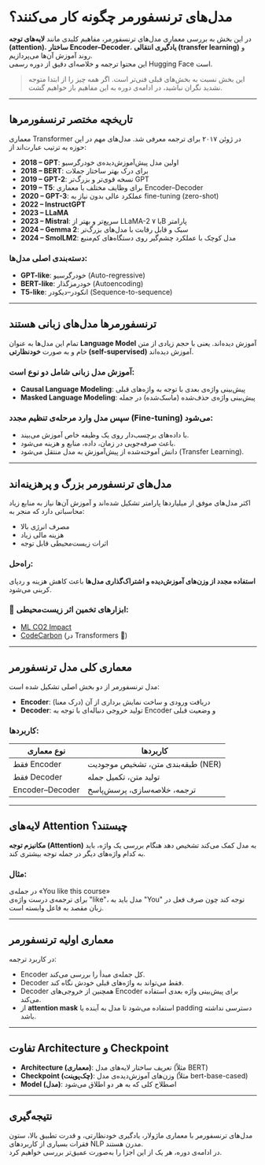 # مدل‌های ترنسفورمر چگونه کار می‌کنند؟

در این بخش به بررسی معماری مدل‌های ترنسفورمر، مفاهیم کلیدی مانند **لایه‌های توجه (attention)**، **ساختار Encoder–Decoder**، **یادگیری انتقالی (transfer learning)** و روند آموزش آن‌ها می‌پردازیم.  
این محتوا ترجمه و خلاصه‌ای دقیق از دوره رسمی Hugging Face است.

>  این بخش نسبت به بخش‌های قبلی فنی‌تر است. اگر همه چیز را از ابتدا متوجه نشدید نگران نباشید، در ادامه‌ی دوره به این مفاهیم باز خواهیم گشت.

---

##  تاریخچه مختصر ترنسفورمرها

معماری Transformer در ژوئن ۲۰۱۷ برای ترجمه معرفی شد. مدل‌های مهم در این حوزه به ترتیب عبارت‌اند از:

- **2018 – GPT**: اولین مدل پیش‌آموزش‌دیده‌ی خودرگرسیو
- **2018 – BERT**: برای درک بهتر ساختار جملات
- **2019 – GPT-2**: نسخه قوی‌تر و بزرگ‌تر GPT
- **2019 – T5**: برای وظایف مختلف با معماری Encoder–Decoder
- **2020 – GPT-3**: عملکرد عالی بدون نیاز به fine-tuning (zero-shot)
- **2022 – InstructGPT**
- **2023 – LLaMA**
- **2023 – Mistral**: سریع‌تر و بهتر از LLaMA-2 با ۷B پارامتر
- **2024 – Gemma 2**: سبک و قابل رقابت با مدل‌های بزرگ‌تر
- **2024 – SmolLM2**: مدل کوچک با عملکرد چشم‌گیر روی دستگاه‌های کم‌منبع

### دسته‌بندی اصلی مدل‌ها:
- **GPT-like**: خودرگرسیو (Auto-regressive)
- **BERT-like**: خودرمزگذار (Autoencoding)
- **T5-like**: انکودر–دیکودر (Sequence-to-sequence)

---

##  ترنسفورمرها مدل‌های زبانی هستند

تمام این مدل‌ها به عنوان **Language Model** آموزش دیده‌اند. یعنی با حجم زیادی از متن خام و به صورت **خودنظارتی (self-supervised)** آموزش دیده‌اند.

###  آموزش مدل زبانی شامل دو نوع است:

- **Causal Language Modeling**: پیش‌بینی واژه‌ی بعدی با توجه به واژه‌های قبلی  
- **Masked Language Modeling**: پیش‌بینی واژه‌ی حذف‌شده (ماسک‌شده) در جمله

###  سپس مدل وارد مرحله‌ی تنظیم مجدد (Fine-tuning) می‌شود:
- با داده‌های برچسب‌دار روی یک وظیفه خاص آموزش می‌بیند.
- باعث صرفه‌جویی در زمان، داده، منابع و هزینه می‌شود.
- دانش آموخته‌شده از پیش‌آموزش به مدل منتقل می‌شود (Transfer Learning).

---

##  مدل‌های ترنسفورمر بزرگ و پرهزینه‌اند

اکثر مدل‌های موفق از میلیاردها پارامتر تشکیل شده‌اند و آموزش آن‌ها نیاز به منابع زیاد محاسباتی دارد که منجر به:

- مصرف انرژی بالا
- هزینه مالی زیاد
- اثرات زیست‌محیطی قابل توجه

###  راه‌حل:
**استفاده مجدد از وزن‌های آموزش‌دیده و اشتراک‌گذاری مدل‌ها** باعث کاهش هزینه و ردپای کربنی می‌شود.

### 🔧 ابزارهای تخمین اثر زیست‌محیطی:
- [ML CO2 Impact](https://mlco2.github.io/impact)
- [CodeCarbon](https://codecarbon.io) (در Transformers 🤗)

---

##  معماری کلی مدل ترنسفورمر

مدل ترنسفورمر از دو بخش اصلی تشکیل شده است:

- **Encoder**: دریافت ورودی و ساخت نمایش برداری از آن (درک معنا)
- **Decoder**: تولید خروجی دنباله‌ای با توجه به Encoder و وضعیت قبلی

###  کاربردها:

| نوع معماری       | کاربردها |
|------------------|----------|
| فقط Encoder       | طبقه‌بندی متن، تشخیص موجودیت (NER) |
| فقط Decoder       | تولید متن، تکمیل جمله |
| Encoder–Decoder  | ترجمه، خلاصه‌سازی، پرسش‌پاسخ |

---

##  لایه‌های Attention چیستند؟

**مکانیزم توجه (Attention)** به مدل کمک می‌کند تشخیص دهد هنگام بررسی یک واژه، باید به کدام واژه‌های دیگر در جمله توجه بیشتری کند.

### مثال:
در جمله‌ی «You like this course»  
برای ترجمه‌ی درست واژه‌ی "like"، مدل باید به "You" توجه کند چون صرف فعل در زبان مقصد به فاعل وابسته است.

---

##  معماری اولیه ترنسفورمر

در کاربرد ترجمه:

- Encoder کل جمله‌ی مبدأ را بررسی می‌کند.
- Decoder فقط می‌تواند به واژه‌های قبلی خودش نگاه کند.
- Decoder همچنین از خروجی‌های Encoder برای پیش‌بینی واژه بعدی استفاده می‌کند.
- از **attention mask** استفاده می‌شود تا مدل به آینده یا padding دسترسی نداشته باشد.

---

##  تفاوت Architecture و Checkpoint

- **Architecture (معماری)**: تعریف ساختار لایه‌های مدل (مثلاً BERT)
- **Checkpoint (چک‌پوینت)**: وزن‌های آموزش‌دیده‌ی مدل (مثلاً bert-base-cased)
- **Model (مدل)**: اصطلاح کلی که به هر دو اطلاق می‌شود

---

## نتیجه‌گیری

مدل‌های ترنسفورمر با معماری ماژولار، یادگیری خودنظارتی، و قدرت تطبیق بالا، ستون فقرات بسیاری از کاربردهای NLP مدرن هستند.  
در ادامه‌ی دوره، هر یک از این اجزا را به‌صورت عمیق‌تر بررسی خواهیم کرد.

